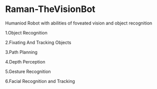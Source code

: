 # Raman-TheVisionBot
Humaniod Robot with abilities of foveated vision and object recognition 

   1.Object Recognition
   
   2.Fixating And Tracking Objects
   
   3.Path Planning
   
   4.Depth Perception
   
   5.Gesture Recognition
   
   6.Facial Recognition and Tracking
   
   
   
   
   
